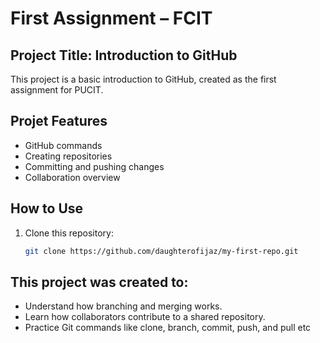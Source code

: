 
# First Assignment – FCIT

## Project Title: Introduction to GitHub

This project is a basic introduction to GitHub, created as the first assignment for PUCIT.

## Projet Features

- GitHub commands
- Creating repositories
- Committing and pushing changes
- Collaboration overview

## How to Use

1. Clone this repository:
   ```bash
   git clone https://github.com/daughterofijaz/my-first-repo.git

## This project was created to:
- Understand how branching and merging works.
- Learn how collaborators contribute to a shared repository.
- Practice Git commands like clone, branch, commit, push, and pull etc